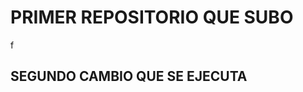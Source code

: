 <!-- MODULO PARA TODO -->

<h1>PRIMER REPOSITORIO QUE SUBO</h1>
f
<h2> SEGUNDO CAMBIO QUE SE EJECUTA</h2>
